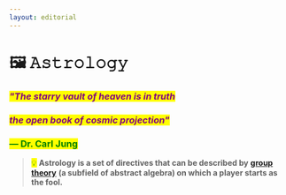 ```yaml
---
layout: editorial
---
```


# 🖼 𝙰𝚜𝚝𝚛𝚘𝚕𝚘𝚐𝚢

### _<mark style="color:purple;">"The starry vault of heaven is in truth</mark>_&#x20;

### _<mark style="color:purple;">the open book of cosmic projection"</mark>_&#x20;

### <mark style="color:green;">— Dr. Carl Jung</mark>

<mark style="color:green;"></mark>

> <mark style="color:green;">💡</mark> **Astrology is a set of directives that can be described by** [**group theory**](../astrophysics/the-usdchoice-of-physics/group-theory/) **(a subfield of abstract algebra) on which a player starts as the fool.**

